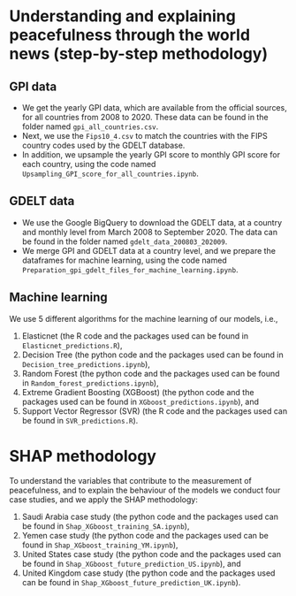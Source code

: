 # Understanding and explaining peacefulness through the world news (step-by-step methodology)
## GPI data
- We get the yearly GPI data, which are available from the official sources, for all countries from 2008 to 2020. These data can be found in the folder named `gpi_all_countries.csv`.
- Next, we use the `Fips10_4.csv` to match the countries with the FIPS country codes used by the GDELT database. 
- In addition, we upsample the yearly GPI score to monthly GPI score for each country, using the code named `Upsampling_GPI_score_for_all_countries.ipynb`.

## GDELT data
- We use the Google BigQuery to download the GDELT data, at a country and monthly level from March 2008 to September 2020. 
The data can be found in the folder named `gdelt_data_200803_202009`.
- We merge GPI and GDELT data at a country level, and we prepare the dataframes for machine learning, using the code named `Preparation_gpi_gdelt_files_for_machine_learning.ipynb`.

## Machine learning
We use 5 different algorithms for the machine learning of our models, i.e.,
1. Elasticnet (the R code and the packages used can be found in `Elasticnet_predictions.R`),
2. Decision Tree (the python code and the packages used can be found in `Decision_tree_predictions.ipynb`),
3. Random Forest (the python code and the packages used can be found in `Random_forest_predictions.ipynb`),
4. Extreme Gradient Boosting (XGBoost) (the python code and the packages used can be found in `XGboost_predictions.ipynb`), and
5. Support Vector Regressor (SVR) (the R code and the packages used can be found in `SVR_predictions.R`).

# SHAP methodology
To understand the variables that contribute to the measurement of peacefulness, and to explain the behaviour of the models we conduct four case studies, and
we apply the SHAP methodology:
1. Saudi Arabia case study (the python code and the packages used can be found in `Shap_XGboost_training_SA.ipynb`),
2. Yemen case study (the python code and the packages used can be found in `Shap_XGboost_training_YM.ipynb`),
3. United States case study (the python code and the packages used can be found in `Shap_XGboost_future_prediction_US.ipynb`), and
4. United Kingdom case study (the python code and the packages used can be found in `Shap_XGboost_future_prediction_UK.ipynb`).
